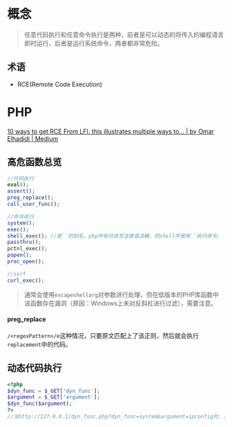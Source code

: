 # 概念

> 任意代码执行和任意命令执行是两种，前者是可以动态的将传入的编程语言即时运行，后者是运行系统命令，两者都非常危险。

## 术语

- RCE(Remote Code Execution)

# PHP
[10 ways to get RCE From LFI. this illustrates multiple ways to… | by Omar Elhadidi | Medium](https://medium.com/@omarwhadidi9/10-ways-to-get-rce-from-lfi-f2bb696b67f6)
## 高危函数总览

```php
//代码执行
eval();
assert();
preg_replace();
call_user_func();

//命令执行
system();
exec();
shell_exec(); //是``的别名，php中有对该写法做语法糖，同shell中使用``执行命令。
passthru();
pctnl_exec();
popen();
proc_open();

//ssrf
curl_exec(); 
```

> 通常会使用`escapeshellarg`对参数进行处理，但在低版本的PHP库函数中该函数存在漏洞（原因：Windows上未对反斜杠进行过滤），需要注意。

#### preg_replace

`/<regexPattern>/e`这种情况，只要原文匹配上了该正则，然后就会执行 `replacement`中的代码。

## 动态代码执行

```php
<?php
$dyn_func = $_GET['dyn_func'];
$argument = $_GET['argument'];
$dyn_func($argument);
?>
//当http://127.0.0.1/dyn_func.php?dyn_func=system&argument=ipconfig时，执行ipconfig命令
```

